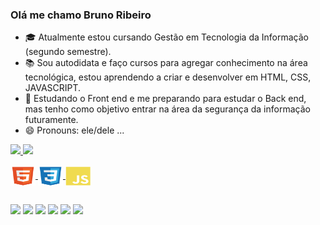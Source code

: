 ### Olá me chamo Bruno Ribeiro
- 🎓 Atualmente estou cursando Gestão em Tecnologia da Informação (segundo semestre).
- 📚 Sou autodidata e faço cursos para agregar conhecimento na área tecnológica, estou aprendendo a criar e desenvolver em HTML, CSS, JAVASCRIPT.
- 💬 Estudando o Front end e me preparando para estudar o Back end, mas tenho como objetivo entrar na área da segurança da informação futuramente.
- 😄 Pronouns: ele/dele ...

<div>
  <a href="https://github.com/BruRaptor">
  <img height="180em" src="https://github-readme-stats.vercel.app/api?username=BruRaptor&show_icons=true&theme=tokyonight&include_all_commits=true&count_private=true"/>
    <img src="https://camo.githubusercontent.com/a08aae907c6eea512c73b6b65dbc0ced6e158c1483c280a1d74445c9c6da27f9/68747470733a2f2f6769746875622d726561646d652d73746174732e76657263656c2e6170702f6170692f746f702d6c616e67732f3f757365726e616d653d427275526170746f72266c61796f75743d636f6d70616374266c616e67735f636f756e743d37267468656d653d746f6b796f6e69676874" data-canonical-src="https://github-readme-stats.vercel.app/api/top-langs/?username=BruRaptor&amp;layout=compact&amp;langs_count=7&amp;theme=tokyonight" style="max-width: 100%;" height="150em">
    </div>
  
<div style="display: inline_block"><br>
  <img align="center" alt="Bruno-HTML" height="30" width="40" src="https://raw.githubusercontent.com/devicons/devicon/master/icons/html5/html5-original.svg">
  <img align="center" alt="Bruno-CSS" height="30" width="40" src="https://raw.githubusercontent.com/devicons/devicon/master/icons/css3/css3-original.svg">
  <img align="center" alt="Bruno-Js" height="30" width="40" src="https://raw.githubusercontent.com/devicons/devicon/master/icons/javascript/javascript-plain.svg">
</div>
  
  ##
 
<div> 
  <a href="https://www.youtube.com/c/VidaSmart" target="_blank"><img src="https://img.shields.io/badge/YouTube-FF0000?style=for-the-badge&logo=youtube&logoColor=white" target="_blank"></a>
   <a href="https://www.instagram.com/brutechofc/" target="_blank"><img src="https://img.shields.io/badge/-Instagram-%23E4405F?style=for-the-badge&logo=instagram&logoColor=white" target="_blank"></a>
  <a href="https://twitter.com/CanalVidaSmart" target="_blank"><img src="https://img.shields.io/badge/Twitter-1DA1F2?style=for-the-badge&logo=twitter&logoColor=white" target="_blank"></a> 
  <a href = "mailto:brunoribeirokyo@gmail.com"><img src="https://img.shields.io/badge/Gmail-D14836?style=for-the-badge&logo=gmail&logoColor=white" target="_blank"></a>
  <a href="https://www.linkedin.com/in/bruno-kyo/" target="_blank"><img src="https://img.shields.io/badge/-LinkedIn-%230077B5?style=for-the-badge&logo=linkedin&logoColor=white" target="_blank"></a> 
  <a href="https://api.whatsapp.com/qr/C6K3SDPTU7OVO1" target="_blank"><img src="https://img.shields.io/badge/WhatsApp-25D366?style=for-the-badge&logo=whatsapp&logoColor=white" target="_blank"></a>
  
</div>
